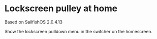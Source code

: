 # Lockscreen pulley at home

Based on SailfishOS 2.0.4.13

Show the lockscreen pulldown menu in the switcher on the homescreen.
